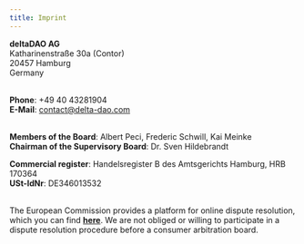 ```yaml
---
title: Imprint
---
```


**deltaDAO AG**<br/>
Katharinenstraße 30a (Contor)<br/>
20457 Hamburg<br/>
Germany<br/><br/>

**Phone**: +49 40 43281904<br/>
**E-Mail**: [contact@delta-dao.com](mailto:contact@delta-dao.com)<br/><br/>

**Members of the Board**: Albert Peci, Frederic Schwill, Kai Meinke<br/>
**Chairman of the Supervisory Board**: Dr. Sven Hildebrandt

**Commercial register**: Handelsregister B des Amtsgerichts Hamburg, HRB 170364<br/>
**USt-IdNr**: DE346013532<br/><br/>

The European Commission provides a platform for online dispute resolution, which you can find [**here**](https://ec.europa.eu/consumers/odr/). We are not obliged or willing to participate in a dispute resolution procedure before a consumer arbitration board.
